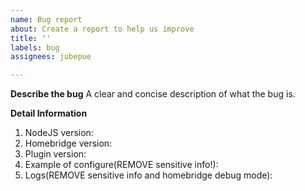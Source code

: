 ```yaml
---
name: Bug report
about: Create a report to help us improve
title: ''
labels: bug
assignees: jubepue

---
```


**Describe the bug**
A clear and concise description of what the bug is.

**Detail Information**
1. NodeJS version: 
2. Homebridge version:
3. Plugin version: 
4. Example of configure(REMOVE sensitive info!): 
5. Logs(REMOVE sensitive info and homebridge debug mode):
